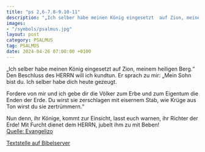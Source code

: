 ```yaml
---
title: "ps 2,6-7.8-9.10-11"
description: "„Ich selber habe meinen König eingesetzt  auf Zion, meinem heiligen Berg.“ Den Beschluss des HERRN will ich kundtun.  Er sprach zu mir: „Mein Sohn bist du.  Ich selber habe dich heute gezeugt.  Fordere von mir und ich gebe dir die Völker zum Erbe  und zum Eigentum die Enden d...."
images:
- "/symbols/psalmus.jpg"
layout: post
category: PSALMUS
tag: PSALMUS
date: 2024-04-26 07:00:00 +0100
---
```

„Ich selber habe meinen König eingesetzt 
auf Zion, meinem heiligen Berg.“
Den Beschluss des HERRN will ich kundtun. 
Er sprach zu mir: „Mein Sohn bist du. 
Ich selber habe dich heute gezeugt.

Fordere von mir und ich gebe dir die Völker zum Erbe 
und zum Eigentum die Enden der Erde.<!--more-->
Du wirst sie zerschlagen mit eisernem Stab, 
wie Krüge aus Ton wirst du sie zertrümmern.“

Nun denn, ihr Könige, kommt zur Einsicht, 
lasst euch warnen, ihr Richter der Erde!
Mit Furcht dienet dem HERRN, 
jubelt ihm zu mit Beben!<br>
[Quelle: Evangelizo](https://evangeliumtagfuertag.org/DE/gospel)

[Textstelle auf Bibelserver](https://www.bibleserver.com/EU/ps2,6-7.8-9.10-11)
